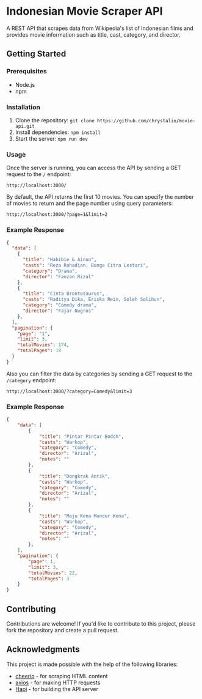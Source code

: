 # Indonesian Movie Scraper API

A REST API that scrapes data from Wikipedia's list of Indonesian films and provides movie information such as title, cast, category, and director.

## Getting Started

### Prerequisites

- Node.js
- npm

### Installation

1. Clone the repository: `git clone https://github.com/chrystalio/movie-api.git`
2. Install dependencies: `npm install`
3. Start the server: `npm run dev`

### Usage

Once the server is running, you can access the API by sending a GET request to the `/` endpoint:

```
http://localhost:3000/
```


By default, the API returns the first 10 movies. You can specify the number of movies to return and the page number using query parameters:
```
http://localhost:3000/?page=1&limit=2
```


### Example Response

```json
{
  "data": [
    {
      "title": "Habibie & Ainun",
      "casts": "Reza Rahadian, Bunga Citra Lestari",
      "category": "Drama",
      "director": "Faozan Rizal"
    },
    {
      "title": "Cinta Brontosaurus",
      "casts": "Raditya Dika, Eriska Rein, Soleh Solihun",
      "category": "Comedy drama",
      "director": "Fajar Nugros"
    },
  ],
  "pagination": {
    "page": "1",
    "limit": 3,
    "totalMovies": 174,
    "totalPages": 18
  }
}
```

Also you can filter the data by categories by sending a GET request to the `/category` endpoint:

```
http://localhost:3000/?category=Comedy&limit=3
```
### Example Response

```json
{
    "data": [
        {
            "title": "Pintar Pintar Bodoh",
            "casts": "Warkop",
            "category": "Comedy",
            "director": "Arizal",
            "notes": ""
        },
        {
            "title": "Dongkrak Antik",
            "casts": "Warkop",
            "category": "Comedy",
            "director": "Arizal",
            "notes": ""
        },
        {
            "title": "Maju Kena Mundur Kena",
            "casts": "Warkop",
            "category": "Comedy",
            "director": "Arizal",
            "notes": ""
        },
    ],
    "pagination": {
        "page": 1,
        "limit": 3,
        "totalMovies": 22,
        "totalPages": 3
    }
}
```

## Contributing
Contributions are welcome! If you'd like to contribute to this project, please fork the repository and create a pull request.


## Acknowledgments
This project is made possible with the help of the following libraries:

- [cheerio](https://github.com/cheeriojs/cheerio) - for scraping HTML content
- [axios](https://github.com/axios/axios) - for making HTTP requests
- [Hapi](https://github.com/hapijs/hapi) - for building the API server

